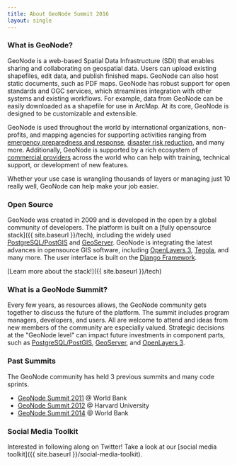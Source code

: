 ```yaml
---
title: About GeoNode Summit 2016
layout: single
---
```


### What is GeoNode?

GeoNode is a web-based Spatial Data Infrastructure (SDI) that enables sharing and collaborating on geospatial data.  Users can upload existing shapefiles, edit data, and publish finished maps.  GeoNode can also host static documents, such as PDF maps.  GeoNode has robust support for open standards and OGC services, which streamlines integration with other systems and existing workflows.  For example, data from GeoNode can be easily downloaded as a shapefile for use in ArcMap.  At its core, GeoNode is designed to be customizable and extensible.

GeoNode is used throughout the world by international organizations, non-profits, and mapping agencies for supporting activities ranging from [emergency preparedness and response](http://ebolageonode.org), [disaster risk reduction](http://www.masdap.mw/), and many more.  Additionally, GeoNode is supported by a rich ecosystem of [commercial providers](http://geonode.org/providers/) across the world who can help with training, technical support, or development of new features.

Whether your use case is wrangling thousands of layers or managing just 10 really well, GeoNode can help make your job easier.

### Open Source

GeoNode was created in 2009 and is developed in the open by a global community of developers.  The platform is built on a [fully opensource stack]({{ site.baseurl }}/tech), including the widely used [PostgreSQL/PostGIS](http://postgis.net/) and [GeoServer](http://geoserver.org/).  GeoNode is integrating the latest advances in opensource GIS software, including [OpenLayers 3](http://openlayers.org/), [Tegola](http://tegola.io/), and many more.  The user interface is built on the [Django Framework](https://www.djangoproject.com/).

[Learn more about the stack!]({{ site.baseurl }}/tech)

### What is a GeoNode Summit?

Every few years, as resources allows, the GeoNode community gets together to discuss the future of the platform.  The summit includes program managers, developers, and users.  All are welcome to attend and ideas from new members of the community are especially valued.  Strategic decisions at the "GeoNode level" can impact future investments in component parts, such as [PostgreSQL/PostGIS](http://postgis.net/), [GeoServer](http://geoserver.org/), and [OpenLayers 3](http://openlayers.org/).

### Past Summits

The GeoNode community has held 3 previous summits and many code sprints.

- [GeoNode Summit 2011](http://geonode.org/blog/2011/05/25/roadmapping-summit/) @ World Bank
- [GeoNode Summit 2012](http://geonode.org/blog/2012/02/13/sprint/) @ Harvard University
- [GeoNode Summit 2014](https://collaboration.worldbank.org/events/1530) @ World Bank


### Social Media Toolkit

Interested in following along on Twitter!  Take a look at our [social media toolkit]({{ site.baseurl }}/social-media-toolkit).
